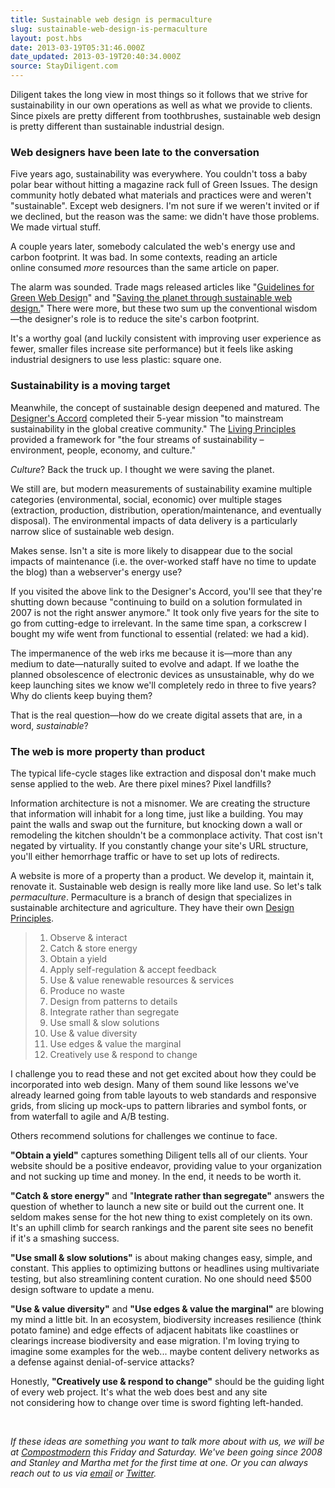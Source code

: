 ```yaml
---
title: Sustainable web design is permaculture
slug: sustainable-web-design-is-permaculture
layout: post.hbs
date: 2013-03-19T05:31:46.000Z
date_updated: 2013-03-19T20:40:34.000Z
source: StayDiligent.com
---
```


Diligent takes the long view in most things so it follows that we strive for sustainability in our own operations as well as what we provide to clients. Since pixels are pretty different from toothbrushes, sustainable web design is pretty different than sustainable industrial design.

<h3><!--more-->Web designers have been late to the conversation</h3>
Five years ago, sustainability was everywhere. You couldn't toss a baby polar bear without hitting a magazine rack full of Green Issues. The design community hotly debated what materials and practices were and weren't "sustainable". Except web designers. I'm not sure if we weren't invited or if we declined, but the reason was the same: we didn't have those problems. We made virtual stuff.

A couple years later, somebody calculated the web's energy use and carbon footprint. It was bad. In some contexts, reading an article online consumed <em>more</em> resources than the same article on paper.

The alarm was sounded. Trade mags released articles like "<a href="http://www.netmagazine.com/features/save-planet-through-sustainable-web-design">Guidelines for Green Web Design</a>" and "<a href="http://www.netmagazine.com/features/save-planet-through-sustainable-web-design">Saving the planet through sustainable web design.</a>" There were more, but these two sum up the conventional wisdom—the designer's role is to reduce the site's carbon footprint.

It's a worthy goal (and luckily consistent with improving user experience as fewer, smaller files increase site performance) but it feels like asking industrial designers to use less plastic: square one.

<h3>Sustainability is a moving target</h3>
Meanwhile, the concept of sustainable design deepened and matured. The <a href="http://www.designersaccord.org/">Designer's Accord</a> completed their 5-year mission "to mainstream sustainability in the global creative community." The <a href="http://www.livingprinciples.org/">Living Principles</a> provided a framework for "the four streams of sustainability – environment, people, economy, and culture."

<em>Culture</em>? Back the truck up. I thought we were saving the planet.

We still are, but modern measurements of sustainability examine multiple categories (environmental, social, economic) over multiple stages (extraction, production, distribution, operation/maintenance, and eventually disposal). The environmental impacts of data delivery is a particularly narrow slice of sustainable web design.

Makes sense. Isn't a site is more likely to disappear due to the social impacts of maintenance (i.e. the over-worked staff have no time to update the blog) than a webserver's energy use?

If you visited the above link to the Designer's Accord, you'll see that they're shutting down because "continuing to build on a solution formulated in 2007 is not the right answer anymore." It took only five years for the site to go from cutting-edge to irrelevant. In the same time span, a corkscrew I bought my wife went from functional to essential (related: we had a kid).

The impermanence of the web irks me because it is—more than any medium to date—naturally suited to evolve and adapt. If we loathe the planned obsolescence of electronic devices as unsustainable, why do we keep launching sites we know we'll completely redo in three to five years? Why do clients keep buying them?

That is the real question—how do we create digital assets that are, in a word, <em>sustainable</em>?

<h3>The web is more property than product</h3>
The typical life-cycle stages like extraction and disposal don't make much sense applied to the web. Are there pixel mines? Pixel landfills?

Information architecture is not a misnomer. We are creating the structure that information will inhabit for a long time, just like a building. You may paint the walls and swap out the furniture, but knocking down a wall or remodeling the kitchen shouldn't be a commonplace activity. That cost isn't negated by virtuality. If you constantly change your site's URL structure, you'll either hemorrhage traffic or have to set up lots of redirects.

A website is more of a property than a product. We develop it, maintain it, renovate it. Sustainable web design is really more like land use. So let's talk <em>permaculture</em>. Permaculture is a branch of design that specializes in sustainable architecture and agriculture. They have their own <a href="http://permacultureprinciples.com/principles.php">Design Principles</a>.

<blockquote>
<ol>
	<li>Observe &amp; interact</li>
	<li>Catch &amp; store energy</li>
	<li>Obtain a yield</li>
	<li>Apply self-regulation &amp; accept feedback</li>
	<li>Use &amp; value renewable resources &amp; services</li>
	<li>Produce no waste</li>
	<li>Design from patterns to details</li>
	<li>Integrate rather than segregate</li>
	<li>Use small &amp; slow solutions</li>
	<li>Use &amp; value diversity</li>
	<li>Use edges &amp; value the marginal</li>
	<li>Creatively use &amp; respond to change</li>
</ol>
</blockquote>
I challenge you to read these and not get excited about how they could be incorporated into web design. Many of them sound like lessons we've already learned going from table layouts to web standards and responsive grids, from slicing up mock-ups to pattern libraries and symbol fonts, or from waterfall to agile and A/B testing.

Others recommend solutions for challenges we continue to face.

<strong>"Obtain a yield"</strong> captures something Diligent tells all of our clients. Your website should be a positive endeavor, providing value to your organization and not sucking up time and money. In the end, it needs to be worth it.

<strong>"Catch &amp; store energy"</strong> and "<strong>Integrate rather than segregate"</strong> answers the question of whether to launch a new site or build out the current one. It seldom makes sense for the hot new thing to exist completely on its own. It's an uphill climb for search rankings and the parent site sees no benefit if it's a smashing success.

<strong>"Use small &amp; slow solutions"</strong> is about making changes easy, simple, and constant. This applies to optimizing buttons or headlines using multivariate testing, but also streamlining content curation. No one should need $500 design software to update a menu.

<strong>"Use &amp; value diversity"</strong> and <strong>"Use edges &amp; value the marginal"</strong> are blowing my mind a little bit. In an ecosystem, biodiversity increases resilience (think potato famine) and edge effects of adjacent habitats like coastlines or clearings increase biodiversity and ease migration. I'm loving trying to imagine some examples for the web... maybe content delivery networks as a defense against denial-of-service attacks?

Honestly, <strong>"Creatively use &amp; respond to change"</strong> should be the guiding light of every web project. It's what the web does best and any site not considering how to change over time is sword fighting left-handed.

&nbsp;

<em>If these ideas are something you want to talk more about with us, we will be at <a href="http://compostmodern.org/">Compostmodern</a> this Friday and Saturday. We've been going since 2008 and Stanley and Martha met for the first time at one. Or you can always reach out to us via <a href="mailto:info@diligentcreative.com">email</a> or <a href="http://twitter.com/staydiligent">Twitter</a>.</em>
